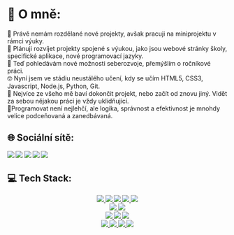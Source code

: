 # 🧐 O mně:
📂 Právě nemám rozdělané nové projekty, avšak pracuji na miniprojektu v rámci výuky.<br>
📑 Plánuji rozvíjet projekty spojené s výukou, jako jsou webové stránky školy, specifické aplikace, nové programovací jazyky.<br>
📝 Teď pohledávám nové možnosti seberozvoje, přemýšlím o ročníkové práci.<br>
🤓 Nyní jsem ve stádiu neustálého učení, kdy se učím HTML5, CSS3, Javascript, Node.js, Python, Git.<br>
💯 Nejvíce ze všeho mě baví dokončit projekt, nebo začít od znovu jiný. Vidět za sebou nějakou práci je vždy uklidňující.<br>
🦾Programovat není nejlehčí, ale logika, správnost a efektivnost je mnohdy velice podceňovaná a zanedbávaná.

## 🌐 Sociální sítě:
<p><b>
  <a href="https://instagram.com/jkorcek_scrt"><img src="https://img.shields.io/badge/Instagram-%23E4405F.svg?logo=Instagram&logoColor=white"></a>
  <a href="www.linkedin.com/in/jan-korček-681b37286"><img src="https://img.shields.io/badge/LinkedIn-%230077B5.svg?logo=linkedin&logoColor=white"></a>
  <a href="https://stackoverflow.com/users/23172745"><img src="https://img.shields.io/badge/-Stackoverflow-FE7A16?logo=stack-overflow&logoColor=white"></a>
  <a href="https://twitch.tv/korcekj"><img src="https://img.shields.io/badge/Twitch-%239146FF.svg?logo=Twitch&logoColor=white"></a> 
  <a href="https://x.com/korcekj"><img src="https://img.shields.io/badge/X-black.svg?logo=X&logoColor=white"></a> 
</b></p>

## 💻 Tech Stack:
<p align="center"><b><a href="#">
  <img src="https://img.shields.io/badge/html5-%23E34F26.svg?style=for-the-badge&logo=html5&logoColor=white">
  <img src="https://img.shields.io/badge/css3-%231572B6.svg?style=for-the-badge&logo=css3&logoColor=white">
  <img src="https://img.shields.io/badge/markdown-%23000000.svg?style=for-the-badge&logo=markdown&logoColor=white">
  <img src="https://img.shields.io/badge/sqlite-%2307405e.svg?style=for-the-badge&logo=sqlite&logoColor=white">
  <img src="https://img.shields.io/badge/python-3670A0?style=for-the-badge&logo=python&logoColor=ffdd54"><br>
  <img src="https://img.shields.io/badge/PowerShell-%235391FE.svg?style=for-the-badge&logo=powershell&logoColor=white">
  <img src="https://img.shields.io/badge/Windows%20Terminal-%234D4D4D.svg?style=for-the-badge&logo=windows-terminal&logoColor=white"><br>
  <img src="https://img.shields.io/badge/javascript-%23323330.svg?style=for-the-badge&logo=javascript&logoColor=%23F7DF1E">
  <img src="https://img.shields.io/badge/node.js-6DA55F?style=for-the-badge&logo=node.js&logoColor=white">
  <img src="https://img.shields.io/badge/NODEMON-%23323330.svg?style=for-the-badge&logo=nodemon&logoColor=%BBDEAD"><br>
  <img src="https://img.shields.io/badge/glitch-%233333FF.svg?style=for-the-badge&logo=glitch&logoColor=white">
  <img src="https://img.shields.io/badge/Adobe%20Acrobat%20Reader-EC1C24.svg?style=for-the-badge&logo=Adobe%20Acrobat%20Reader&logoColor=white">
  <img src="https://img.shields.io/badge/Notion-%23000000.svg?style=for-the-badge&logo=notion&logoColor=white">
  <img src="https://img.shields.io/badge/tor-%237E4798.svg?style=for-the-badge&logo=tor-project&logoColor=white"><br>
</a></b></p>
<!--
## 📊 GitHub statistiky:
<p align="center">
<img src="https://github-readme-stats.vercel.app/api?username=jkorcek1&theme=dark&hide_border=false&include_all_commits=true&count_private=true"><br/>
<img src="https://github-readme-streak-stats.herokuapp.com/?user=jkorcek1&theme=dark&hide_border=false"><br/>
<img src="https://github-readme-stats.vercel.app/api/top-langs/?username=jkorcek1&theme=dark&hide_border=false&include_all_commits=true&count_private=true&layout=compact"><br>
</p>-->
